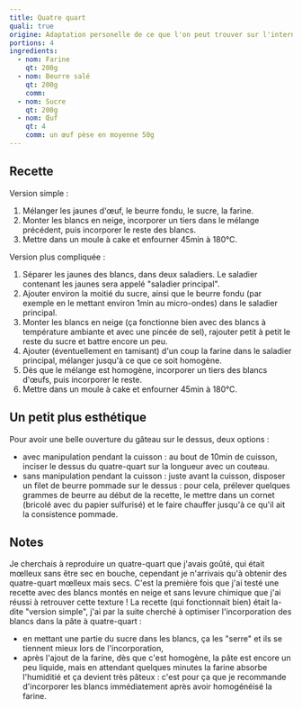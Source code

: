 ```yaml
---
title: Quatre quart
quali: true
origine: Adaptation personelle de ce que l'on peut trouver sur l'internet mondial
portions: 4
ingredients:
  - nom: Farine
    qt: 200g
  - nom: Beurre salé
    qt: 200g
    comm: 
  - nom: Sucre
    qt: 200g
  - nom: Œuf
    qt: 4
    comm: un œuf pèse en moyenne 50g
---
```


Recette
-------

Version simple :
1. Mélanger les jaunes d'œuf, le beurre fondu, le sucre, la farine.
2. Monter les blancs en neige, incorporer un tiers dans le mélange précédent, puis incorporer le reste des blancs.
3. Mettre dans un moule à cake et enfourner 45min à 180°C.

Version plus compliquée :
1. Séparer les jaunes des blancs, dans deux saladiers. Le saladier contenant les jaunes sera appelé "saladier principal".
2. Ajouter environ la moitié du sucre, ainsi que le beurre fondu (par exemple en le mettant environ 1min au micro-ondes) dans le saladier principal.
3. Monter les blancs en neige (ça fonctionne bien avec des blancs à température ambiante et avec une pincée de sel), rajouter petit à petit le reste du sucre et battre encore un peu.
4. Ajouter (éventuellement en tamisant) d'un coup la farine dans le saladier principal, mélanger jusqu'à ce que ce soit homogène.
5. Dès que le mélange est homogène, incorporer un tiers des blancs d'œufs, puis incorporer le reste.
6. Mettre dans un moule à cake et enfourner 45min à 180°C.

Un petit plus esthétique
------------------------

Pour avoir une belle ouverture du gâteau sur le dessus, deux options :
- avec manipulation pendant la cuisson : au bout de 10min de cuisson, inciser le dessus du quatre-quart sur la longueur avec un couteau.
- sans manipulation pendant la cuisson : juste avant la cuisson, disposer un filet de beurre pommade sur le dessus : pour cela, prélever quelques grammes de beurre au début de la recette, le mettre dans un cornet (bricolé avec du papier sulfurisé) et le faire chauffer jusqu'à ce qu'il ait la consistence pommade.

Notes
-----

Je cherchais à reproduire un quatre-quart que j'avais goûté, qui était mœlleux sans être sec en bouche, cependant je n'arrivais qu'à obtenir des quatre-quart mœlleux mais secs.
C'est la première fois que j'ai testé une recette avec des blancs montés en neige et sans levure chimique que j'ai réussi à retrouver cette texture !
La recette (qui fonctionnait bien) était la-dite "version simple", j'ai par la suite cherché à optimiser l'incorporation des blancs dans la pâte à quatre-quart :
- en mettant une partie du sucre dans les blancs, ça les "serre" et ils se tiennent mieux lors de l'incorporation,
- après l'ajout de la farine, dès que c'est homogène, la pâte est encore un peu liquide, mais en attendant quelques minutes la farine absorbe l'humiditié et ça devient très pâteux : c'est pour ça que je recommande d'incorporer les blancs immédiatement après avoir homogénéisé la farine.
